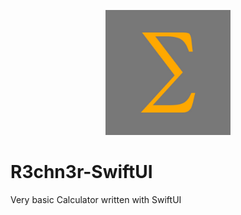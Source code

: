 <p align="center">
  <img src="https://github.com/HAUDRAUFHAUN/R3chn3r-SwiftUI/blob/main/R3chn3r/Assets.xcassets/AppIcon.appiconset/logo.jpeg" width="200px" height="200px" />
</p>

# R3chn3r-SwiftUI
Very basic Calculator written with SwiftUI
